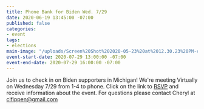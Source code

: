 ```yaml
---
title: Phone Bank for Biden Wed. 7/29
date: 2020-06-19 13:45:00 -07:00
published: false
categories:
- event
tags:
- elections
main-image: "/uploads/Screen%20Shot%202020-05-23%20at%2012.30.23%20PM-c4f6be.png"
event-start-date: 2020-07-29 13:00:00 -07:00
event-end-date: 2020-07-29 16:00:00 -07:00
---
```


Join us to check in on Biden supporters in Michigan! 
We're meeting Virtually on Wednesday 7/29 from 1-4 to phone.  Click on the link to [RSVP](https://docs.google.com/forms/d/e/1FAIpQLSfwlFPJXHXb-t4OWNUziCxzaOE3NhWvNrLvJKyJQ-6OptPoaA/viewform) and receive information about the event. For questions please contact Cheryl at clfippen@gmail.com
